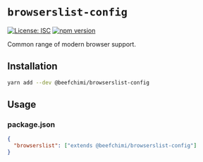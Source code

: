 # `browserslist-config`

[![License: ISC](https://img.shields.io/badge/License-ISC-blue.svg)](https://opensource.org/licenses/ISC) [![npm version](https://badge.fury.io/js/%beefchimi%browserslist-config.svg)](https://badge.fury.io/js/%beefchimi%browserslist-config.svg)

Common range of modern browser support.

## Installation

```bash
yarn add --dev @beefchimi/browserslist-config
```

## Usage

### package.json

```json
{
  "browserslist": ["extends @beefchimi/browserslist-config"]
}
```
